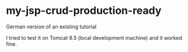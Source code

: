 # my-jsp-crud-production-ready

German version of an existing tutorial

I tried to test it on Tomcat 8.5 (local development machine) and it worked fine.

